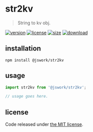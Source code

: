 # str2kv
> String to kv obj.

[![version][version-image]][version-url]
[![license][license-image]][license-url]
[![size][size-image]][size-url]
[![download][download-image]][download-url]

## installation
```shell
npm install @jswork/str2kv
```

## usage
```js
import str2kv from '@jswork/str2kv';

// usage goes here.
```

## license
Code released under [the MIT license](https://github.com/afeiship/str2kv/blob/master/LICENSE.txt).

[version-image]: https://img.shields.io/npm/v/@jswork/str2kv
[version-url]: https://npmjs.org/package/@jswork/str2kv

[license-image]: https://img.shields.io/npm/l/@jswork/str2kv
[license-url]: https://github.com/afeiship/str2kv/blob/master/LICENSE.txt

[size-image]: https://img.shields.io/bundlephobia/minzip/@jswork/str2kv
[size-url]: https://github.com/afeiship/str2kv/blob/master/dist/str2kv.min.js

[download-image]: https://img.shields.io/npm/dm/@jswork/str2kv
[download-url]: https://www.npmjs.com/package/@jswork/str2kv

